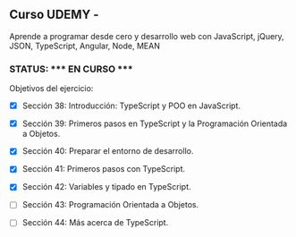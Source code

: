 ## Curso UDEMY -  ##
Aprende a programar desde cero y desarrollo web con JavaScript, jQuery, JSON, TypeScript, Angular, Node, MEAN

### STATUS: *** EN CURSO *** ###


 Objetivos del ejercicio:
- [X] Sección 38: Introducción: TypeScript y POO en JavaScript.
- [X] Sección 39: Primeros pasos en TypeScript y la Programación Orientada a Objetos.
- [X] Sección 40: Preparar el entorno de desarrollo.
- [X] Sección 41: Primeros pasos con TypeScript.
- [X] Sección 42: Variables y tipado en TypeScript.
- [ ] Sección 43: Programación Orientada a Objetos.
- [ ] Sección 44: Más acerca de TypeScript.



